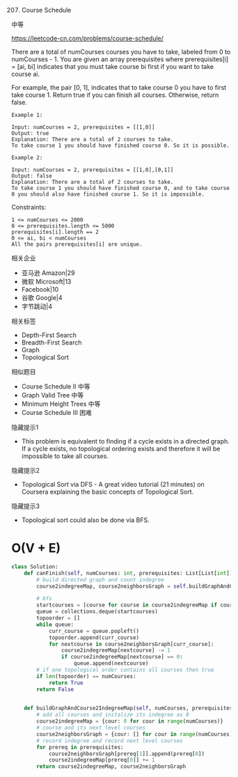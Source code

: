 207. Course Schedule

中等

https://leetcode-cn.com/problems/course-schedule/



There are a total of numCourses courses you have to take, labeled from 0 to numCourses - 1. You are given an array prerequisites where prerequisites[i] = [ai, bi] indicates that you must take course bi first if you want to take course ai.

For example, the pair [0, 1], indicates that to take course 0 you have to first take course 1.
Return true if you can finish all courses. Otherwise, return false.

 
```
Example 1:

Input: numCourses = 2, prerequisites = [[1,0]]
Output: true
Explanation: There are a total of 2 courses to take. 
To take course 1 you should have finished course 0. So it is possible.

Example 2:

Input: numCourses = 2, prerequisites = [[1,0],[0,1]]
Output: false
Explanation: There are a total of 2 courses to take. 
To take course 1 you should have finished course 0, and to take course 0 you should also have finished course 1. So it is impossible.
``` 

Constraints:
```
1 <= numCourses <= 2000
0 <= prerequisites.length <= 5000
prerequisites[i].length == 2
0 <= ai, bi < numCourses
All the pairs prerequisites[i] are unique.
```


相关企业

- 亚马逊 Amazon|29
- 微软 Microsoft|13
- Facebook|10
- 谷歌 Google|4
- 字节跳动|4


相关标签
- Depth-First Search
- Breadth-First Search
- Graph
- Topological Sort

相似题目
- Course Schedule II
中等
- Graph Valid Tree
中等
- Minimum Height Trees
中等
- Course Schedule III
困难

隐藏提示1
- This problem is equivalent to finding if a cycle exists in a directed graph. If a cycle exists, no topological ordering exists and therefore it will be impossible to take all courses.

隐藏提示2
- Topological Sort via DFS - A great video tutorial (21 minutes) on Coursera explaining the basic concepts of Topological Sort.

隐藏提示3
- Topological sort could also be done via BFS.

# O(V + E)

```py
class Solution:
    def canFinish(self, numCourses: int, prerequisites: List[List[int]]) -> bool:
        # build directed graph and count indegree
        course2indegreeMap, course2neighborsGraph = self.buildGraphAndCourse2IndegreeMap(numCourses, prerequisites)

        # bfs
        startcourses = [course for course in course2indegreeMap if course2indegreeMap[course] == 0]
        queue = collections.deque(startcourses)
        topoorder = []
        while queue:
            curr_course = queue.popleft()
            topoorder.append(curr_course)
            for nextcourse in course2neighborsGraph[curr_course]:
                course2indegreeMap[nextcourse] -= 1
                if course2indegreeMap[nextcourse] == 0:
                    queue.append(nextcourse)
        # if one topological order contains all courses then true
        if len(topoorder) == numCourses: 
            return True
        return False
        

    def buildGraphAndCourse2IndegreeMap(self, numCourses, prerequisites):
        # add all courses and initalize its indegree as 0
        course2indegreeMap = {cour: 0 for cour in range(numCourses)}
        # course and its next level courses
        course2neighborsGraph = {cour: [] for cour in range(numCourses)}
        # record indegree and record next level courses
        for prereq in prerequisites:
            course2neighborsGraph[prereq[1]].append(prereq[0]) 
            course2indegreeMap[prereq[0]] += 1
        return course2indegreeMap, course2neighborsGraph
```